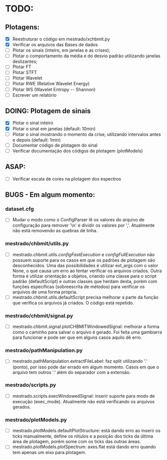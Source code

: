 # TODO:

## Plotagens:
- [x] Reestruturar o código em mestrado/xchbmit.py
- [x] Verificar os arquivos das Bases de dados
- [ ] Plotar os sinais (inteiro, em janelas e as crises);
- [ ] Plotar o comportamento da média e do desvio padrão utilizando janelas
  deslizantes;
- [ ] Plotar FT
- [ ] Plotar STFT
- [ ] Plotar Wavelet
- [ ] Plotar RWE (Relative Wavelet Energy)
- [ ] Plotar WS (Wavelet Entropy -- Shannon)
- [ ] Escrever um relatório

## DOING: Plotagem de sinais
- [x] Plotar o sinal inteiro
- [x] Plotar o sinal em janelas (default: 10min)
- [ ] Plotar o sinal mostrando o momento da crise, utilizando intervalos antes
  e depois (default: 1min)
- [ ] Documentar código de plotagem do sinal
- [ ] Verificar documentação dos códigos de plotagem (plotModels)

## ASAP:
- [ ] Verificar escala de cores na plotagem dos espectros



## BUGS - Em algum momento:
### dataset.cfg
- [ ] Mudar o modo como o ConfigParser lê os valores do arquivo de configuração
  para remover '\n' e dividir os valores por ','. Atualmente não está removendo
  as quebras de linha.

### mestrado/chbmit/utils.py
- [ ] mestrado.chbmit.utils._configFastExecution_ e _configFullExecution_ não
  possuem suporte para os casos em que os padrões de plotagem são
  desconhecidos. Uma das possibilidades é utilizar ext_args com o valor None, o
  que causa um erro ao tentar verificar os arquivos criados. Outra forma é
  utilizar orientação a objetos, criando uma classe para o script padrão
  (defaultScript) e outras classes que herdam desta, porém com funções
  específicas (sobreescrita de métodos) para verificar os arquivos de uma forma
  própria.
- [ ] mestrado.chbmit.utils.defaultScript precisa melhorar a parte da função
  que verifica os arquivos já criados. O código está repetido.

### mestrado/chbmit/signal.py
- [ ] mestrado.chbmit.signal.plotCHBMITWindowedSignal: melhorar a forma como o
  caminho para salvar o arquivo é gerado. Foi feita uma gambiarra para
  funcionar e pode ser que em alguns casos aquilo dê erro.

### mestrado/pathManipulation.py
- [ ] mestrado.pathManipulation.extractFileLabel: faz split utilizando '.'
  (ponto), por isso pode dar errado em algum momento. Casos em que o arquivo
  tem outros '.' além do separador com a extensão.

### mestrado/scripts.py
- [ ] mestrado.scripts.execWindowedSignal: inserir suporte para modo de
  execução (exec_mode). Atualmente não está verificando os arquivos gerados.

### mestrado/plotModels.py
- [ ] mestrado.plotModels.defaultPlotStructure: está dando erro ao inserir os
  ticks manualmente, define os rótulos e a posição dos ticks da última área de
  plotagem, porém some com os ticks das outras áreas.
- [ ] mestrado.plotModels.plotSpectrum: axes.flat está dando erro quando tem
  apenas um eixo para plotagem.
